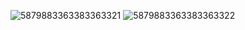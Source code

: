 ![5879883363383363321](https://github.com/user-attachments/assets/3d6e23e7-7d09-4da4-9912-c38e9d7d32d8)
![5879883363383363322](https://github.com/user-attachments/assets/57bef912-6b00-4fab-9fb9-d97e1848fb46)
